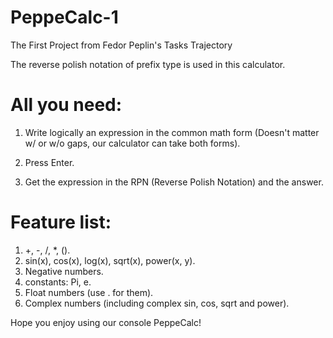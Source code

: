# PeppeCalc-1
The First Project from Fedor Peplin's Tasks Trajectory

The reverse polish notation of prefix type is used in this calculator.

# All you need:
1) Write logically an expression in the common math form (Doesn't matter w/ or w/o gaps, our calculator can take both forms).

2) Press Enter.

3) Get the expression in the RPN (Reverse Polish Notation) and the answer.

# Feature list:

1) +, -, /, *, ().
2) sin(x), cos(x), log(x), sqrt(x), power(x, y).
3) Negative numbers.
4) constants: Pi, e.
5) Float numbers (use . for them).
6) Complex numbers (including complex sin, cos, sqrt and power).

Hope you enjoy using our console PeppeCalc!
